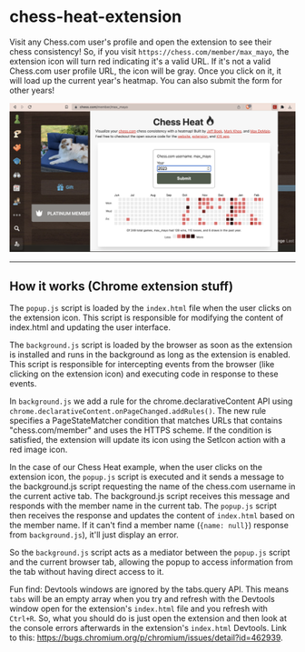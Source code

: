# chess-heat-extension

Visit any Chess.com user's profile and open the extension to see their chess consistency! So, if you visit `https://chess.com/member/max_mayo`, the extension icon will turn red indicating it's a valid URL. If it's not a valid Chess.com user profile URL, the icon will be gray. Once you click on it, it will load up the current year's heatmap. You can also submit the form for other years!

![extension screenshot](./static/screenshot.png)

---

## How it works (Chrome extension stuff)

The `popup.js` script is loaded by the `index.html` file when the user clicks on the extension icon. This script is responsible for modifying the content of index.html and updating the user interface.

The `background.js` script is loaded by the browser as soon as the extension is installed and runs in the background as long as the extension is enabled. This script is responsible for intercepting events from the browser (like clicking on the extension icon) and executing code in response to these events.

In `background.js` we add a rule for the chrome.declarativeContent API using `chrome.declarativeContent.onPageChanged.addRules()`. The new rule specifies a PageStateMatcher condition that matches URLs that contains "chess.com/member" and uses the HTTPS scheme. If the condition is satisfied, the extension will update its icon using the SetIcon action with a red image icon.

In the case of our Chess Heat example, when the user clicks on the extension icon, the `popup.js` script is executed and it sends a message to the background.js script requesting the name of the chess.com username in the current active tab. The background.js script receives this message and responds with the member name in the current tab. The `popup.js` script then receives the response and updates the content of `index.html` based on the member name. If it can't find a member name (`{name: null}`) response from `background.js`), it'll just display an error.

So the `background.js` script acts as a mediator between the `popup.js` script and the current browser tab, allowing the popup to access information from the tab without having direct access to it.

Fun find: Devtools windows are ignored by the tabs.query API. This means `tabs` will be an empty array when you try and refresh with the Devtools window open for the extension's `index.html` file and you refresh with `Ctrl+R`. So, what you should do is just open the extension and then look at the console errors afterwards in the extension's `index.html` Devtools. Link to this: https://bugs.chromium.org/p/chromium/issues/detail?id=462939.
